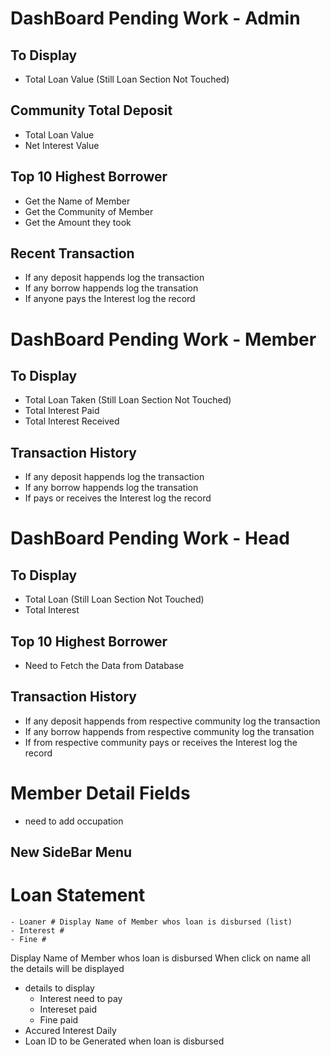# DashBoard Pending Work - Admin
## To Display
- Total Loan Value (Still Loan Section Not Touched)
## Community Total Deposit
- Total Loan Value
- Net Interest Value
## Top 10 Highest Borrower
- Get the Name of Member
- Get the Community of Member
- Get the Amount they took
## Recent Transaction
- If any deposit happends log the transaction
- If any borrow happends log the transation
- If anyone pays the Interest log the record


# DashBoard Pending Work - Member
## To Display
- Total Loan Taken (Still Loan Section Not Touched)
- Total Interest Paid
- Total Interest Received
## Transaction History
- If any deposit happends log the transaction
- If any borrow happends log the transation
- If pays or receives the Interest log the record


# DashBoard Pending Work - Head
## To Display
- Total Loan (Still Loan Section Not Touched)
- Total Interest
## Top 10 Highest Borrower
- Need to Fetch the Data from Database
## Transaction History
- If any deposit happends from respective community log the transaction
- If any borrow happends from respective community log the transation
- If from respective community pays or receives the Interest log the record


# Member Detail Fields
- need to add occupation


## New SideBar Menu
# Loan Statement
    - Loaner # Display Name of Member whos loan is disbursed (list)
    - Interest # 
    - Fine # 
Display Name of Member whos loan is disbursed
When click on name all the details will be displayed
- details to display
    - Interest need to pay
    - Intereset paid
    - Fine paid
- Accured Interest Daily
- Loan ID to be Generated when loan is disbursed